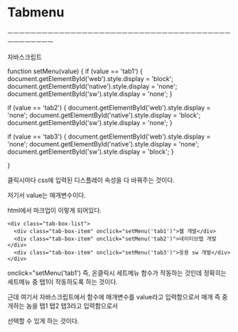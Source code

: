 # Tabmenu




ㅡㅡㅡㅡㅡㅡㅡㅡㅡㅡㅡㅡㅡㅡㅡㅡㅡㅡㅡㅡㅡㅡㅡㅡㅡㅡㅡㅡㅡㅡㅡㅡㅡㅡㅡㅡㅡㅡㅡㅡㅡㅡㅡㅡㅡㅡㅡ

자바스크립트

function setMenu(value) {
  if (value == 'tab1') {
    document.getElementById('web').style.display = 'block'; 
    document.getElementById('native').style.display = 'none'; 
    document.getElementById('sw').style.display = 'none'; 
  }

  if (value == 'tab2') {
    document.getElementById('web').style.display = 'none'; 
    document.getElementById('native').style.display = 'block'; 
    document.getElementById('sw').style.display = 'none'; 
  }

  if (value == 'tab3') {
    document.getElementById('web').style.display = 'none'; 
    document.getElementById('native').style.display = 'none'; 
    document.getElementById('sw').style.display = 'block'; 
  }

}

클릭시마다 css에 입력된 디스플레이 속성을 다 바꿔주는 것이다.


저기서 value는 매개변수이다.

html에서 마크업이 이렇게 되어있다.

    <div class="tab-box-list">
      <div class="tab-box-item" onclick="setMenu('tab1')">웹 개발</div>
      <div class="tab-box-item" onclick="setMenu('tab2')">네이티브앱 개발</div>
      <div class="tab-box-item" onclick="setMenu('tab3')">응용 sw 개발</div>
    </div>

onclick="setMenu('tab1') 즉, 온클릭시 세트메뉴 함수가 작동하는 것인데 정확히는 세트메뉴 중 탭1이 작동하도록 하는 것이다.

근데 여기서 자바스크립트에서 함수에 매개변수를 value라고 입력함으로서 매개 즉 중개하는 놈을 탭1 탭2 탭3라고 입력함으로서

선택할 수 있게 하는 것이다.

